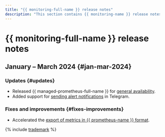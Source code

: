 ```yaml
---
title: "{{ monitoring-full-name }} release notes"
description: "This section contains {{ monitoring-name }} release notes."
---
```


# {{ monitoring-full-name }} release notes

## January – March 2024 {#jan-mar-2024}

### Updates {#updates}

* Released {{ managed-prometheus-full-name }} for [general availability](../overview/concepts/launch-stages.md).
* Added support for [sending alert notifications](concepts/alerting/notification-channel.md) in Telegram.

### Fixes and improvements {#fixes-improvements}

* Accelerated the [export of metrics in {{ prometheus-name }} format](operations/metric/prometheusExport.md).

{% include [trademark](../_includes/monitoring/trademark.md) %}
